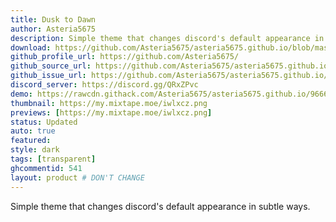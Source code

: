 ```yaml
---
title: Dusk to Dawn
author: Asteria5675
description: Simple theme that changes discord's default appearance in subtle.
download: https://github.com/Asteria5675/asteria5675.github.io/blob/master/src/themes/Dusk_to_Dawn.theme.css
github_profile_url: https://github.com/Asteria5675/
github_source_url: https://github.com/Asteria5675/asteria5675.github.io/blob/master/src/themes/Dusk_to_Dawn.theme.css
github_issue_url: https://github.com/Asteria5675/asteria5675.github.io/issues
discord_server: https://discord.gg/QRxZPvc
demo: https://rawcdn.githack.com/Asteria5675/asteria5675.github.io/966656a6153b0e1b666de07b8a4fb5aaed0109b6/src/themes/Dusk_to_Dawn.theme.css
thumbnail: https://my.mixtape.moe/iwlxcz.png
previews: [https://my.mixtape.moe/iwlxcz.png]
status: Updated
auto: true
featured: 
style: dark
tags: [transparent]
ghcommentid: 541 
layout: product # DON'T CHANGE
---
```

Simple theme that changes discord's default appearance in subtle ways.